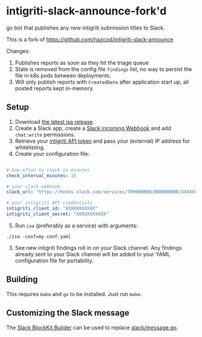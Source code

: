 intigriti-slack-announce-fork'd
========================
go bot that publishes any new intigriti submission titles to Slack.

This is a fork of https://github.com/hazcod/intigriti-slack-announce

Changes:
1. Publishes reports as soon as they hit the triage queue 
2. State is removed from the config file `findings` list, no way to persist the file in k8s pods between deployments.
3. Will only publish reports with `CreatedDate` after application start up, all posted reports kept in-memory. 


## Setup
1. Download [the latest isa release](https://github.com/hazcod/intigriti-slack-announce/releases).
2. Create a Slack app, create a [Slack incoming Webhook](https://api.slack.com/messaging/webhooks#getting_started) and add `chat:write` permissions.
3. Retrieve your [intigriti API token](https://intigriti.com/) and pass your (external) IP address for whitelisting.
4. Create your configuration file:
```yaml

# how often to check in minutes
check_interval_minutes: 15

# your slack webhook
slack_url: "https://hooks.slack.com/services/T00000000/B00000000/XXXXXXXXXXXXXXXXXXXXXXXX"

# your intigriti API credentials
intigriti_client_id: "XXXXXXXXXXX"
intigriti_client_secret: "XXXXXXXXXXX"
```
5. Run `isa` (preferably as a service) with arguments:
```shell
./isa -conf=my-conf.yaml
```
3. See new intigriti findings roll in on your Slack channel.
Any findings already sent to your Slack channel will be added to your YAML configuration file for portability.

## Building
This requires `make` and `go` to be installed.
Just run `make`.

## Customizing the Slack message
The [Slack BlockKit Builder](https://api.slack.com/tools/block-kit-builder?mode=message&blocks=%5B%7B%22type%22%3A%22section%22%2C%22text%22%3A%7B%22type%22%3A%22mrkdwn%22%2C%22text%22%3A%22You%20have%20a%20new%20request%3A%5Cn*%3CfakeLink.toEmployeeProfile.com%7CFred%20Enriquez%20-%20New%20device%20request%3E*%22%7D%7D%2C%7B%22type%22%3A%22section%22%2C%22fields%22%3A%5B%7B%22type%22%3A%22mrkdwn%22%2C%22text%22%3A%22*Type%3A*%5CnComputer%20(laptop)%22%7D%2C%7B%22type%22%3A%22mrkdwn%22%2C%22text%22%3A%22*When%3A*%5CnSubmitted%20Aut%2010%22%7D%2C%7B%22type%22%3A%22mrkdwn%22%2C%22text%22%3A%22*Last%20Update%3A*%5CnMar%2010%2C%202015%20(3%20years%2C%205%20months)%22%7D%2C%7B%22type%22%3A%22mrkdwn%22%2C%22text%22%3A%22*Reason%3A*%5CnAll%20vowel%20keys%20aren%27t%20working.%22%7D%2C%7B%22type%22%3A%22mrkdwn%22%2C%22text%22%3A%22*Specs%3A*%5Cn%5C%22Cheetah%20Pro%2015%5C%22%20-%20Fast%2C%20really%20fast%5C%22%22%7D%5D%7D%2C%7B%22type%22%3A%22actions%22%2C%22elements%22%3A%5B%7B%22type%22%3A%22button%22%2C%22text%22%3A%7B%22type%22%3A%22plain_text%22%2C%22emoji%22%3Atrue%2C%22text%22%3A%22Approve%22%7D%2C%22style%22%3A%22primary%22%2C%22value%22%3A%22click_me_123%22%7D%2C%7B%22type%22%3A%22button%22%2C%22text%22%3A%7B%22type%22%3A%22plain_text%22%2C%22emoji%22%3Atrue%2C%22text%22%3A%22Deny%22%7D%2C%22style%22%3A%22danger%22%2C%22value%22%3A%22click_me_123%22%7D%5D%7D%5D)
can be used to replace [slack/message.go](slack/message.go).
